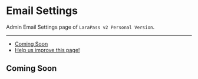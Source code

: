 # Email Settings

Admin Email Settings page of `LaraPass v2 Personal Version`.

---

- [Coming Soon](#soon)
- [<a href="https://github.com/larapass/LaraPass-v2-Docs/edit/master/resources/docs/personal/admin/email-settings.md" target="_blank"><i class="fa fa-edit"></i> Help us improve this page!</a>](#)

<a name="soon"></a>
## Coming Soon
